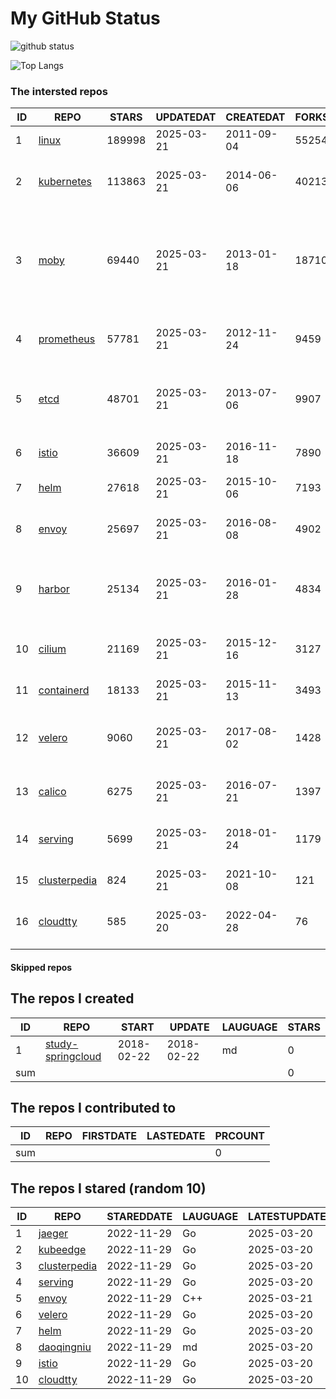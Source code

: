 # My GitHub Status

<img src="https://github-readme-stats-1.yihong0618.vercel.app/api?username=daoqingniu&show_icons=true&&&hide_title=true&count_private=true" alt="github status" />

![Top Langs](https://github-readme-stats-1.yihong0618.vercel.app/api/top-langs/?username=daoqingniu&layout=compact)

<!--START_SECTION:github_repos-->
### The intersted repos
| ID |                              REPO                               | STARS  | UPDATEDAT  | CREATEDAT  | FORKSCOUNT |                                                DESCRIPTIONS                                                |
|----|-----------------------------------------------------------------|--------|------------|------------|------------|------------------------------------------------------------------------------------------------------------|
|  1 | [linux](https://github.com/torvalds/linux)                      | 189998 | 2025-03-21 | 2011-09-04 |      55254 | Linux kernel source tree                                                                                   |
|  2 | [kubernetes](https://github.com/kubernetes/kubernetes)          | 113863 | 2025-03-21 | 2014-06-06 |      40213 | Production-Grade Container Scheduling and Management                                                       |
|  3 | [moby](https://github.com/moby/moby)                            |  69440 | 2025-03-21 | 2013-01-18 |      18710 | The Moby Project - a collaborative project for the container ecosystem to assemble container-based systems |
|  4 | [prometheus](https://github.com/prometheus/prometheus)          |  57781 | 2025-03-21 | 2012-11-24 |       9459 | The Prometheus monitoring system and time series database.                                                 |
|  5 | [etcd](https://github.com/etcd-io/etcd)                         |  48701 | 2025-03-21 | 2013-07-06 |       9907 | Distributed reliable key-value store for the most critical data of a distributed system                    |
|  6 | [istio](https://github.com/istio/istio)                         |  36609 | 2025-03-21 | 2016-11-18 |       7890 | Connect, secure, control, and observe services.                                                            |
|  7 | [helm](https://github.com/helm/helm)                            |  27618 | 2025-03-21 | 2015-10-06 |       7193 | The Kubernetes Package Manager                                                                             |
|  8 | [envoy](https://github.com/envoyproxy/envoy)                    |  25697 | 2025-03-21 | 2016-08-08 |       4902 | Cloud-native high-performance edge/middle/service proxy                                                    |
|  9 | [harbor](https://github.com/goharbor/harbor)                    |  25134 | 2025-03-21 | 2016-01-28 |       4834 | An open source trusted cloud native registry project that stores, signs, and scans content.                |
| 10 | [cilium](https://github.com/cilium/cilium)                      |  21169 | 2025-03-21 | 2015-12-16 |       3127 | eBPF-based Networking, Security, and Observability                                                         |
| 11 | [containerd](https://github.com/containerd/containerd)          |  18133 | 2025-03-21 | 2015-11-13 |       3493 | An open and reliable container runtime                                                                     |
| 12 | [velero](https://github.com/vmware-tanzu/velero)                |   9060 | 2025-03-21 | 2017-08-02 |       1428 | Backup and migrate Kubernetes applications and their persistent volumes                                    |
| 13 | [calico](https://github.com/projectcalico/calico)               |   6275 | 2025-03-21 | 2016-07-21 |       1397 | Cloud native networking and network security                                                               |
| 14 | [serving](https://github.com/knative/serving)                   |   5699 | 2025-03-21 | 2018-01-24 |       1179 | Kubernetes-based, scale-to-zero, request-driven compute                                                    |
| 15 | [clusterpedia](https://github.com/clusterpedia-io/clusterpedia) |    824 | 2025-03-21 | 2021-10-08 |        121 | The Encyclopedia of Kubernetes clusters                                                                    |
| 16 | [cloudtty](https://github.com/cloudtty/cloudtty)                |    585 | 2025-03-20 | 2022-04-28 |         76 | A Friendly Kubernetes CloudShell (Web Terminal) !                                                          |



#### Skipped repos
<!--END_SECTION:github_repos-->

<!--START_SECTION:my_github-->
## The repos I created
| ID  |                                 REPO                                 |   START    |   UPDATE   | LAUGUAGE | STARS |
|-----|----------------------------------------------------------------------|------------|------------|----------|-------|
|   1 | [study-springcloud](https://github.com/daoqingniu/study-springcloud) | 2018-02-22 | 2018-02-22 | md       |     0 |
| sum |                                                                      |            |            |          |     0 |

## The repos I contributed to
| ID  | REPO | FIRSTDATE | LASTEDATE | PRCOUNT |
|-----|------|-----------|-----------|---------|
| sum |      |           |           |       0 |

## The repos I stared (random 10)
| ID |                              REPO                               | STAREDDATE | LAUGUAGE | LATESTUPDATE |
|----|-----------------------------------------------------------------|------------|----------|--------------|
|  1 | [jaeger](https://github.com/jaegertracing/jaeger)               | 2022-11-29 | Go       | 2025-03-20   |
|  2 | [kubeedge](https://github.com/kubeedge/kubeedge)                | 2022-11-29 | Go       | 2025-03-20   |
|  3 | [clusterpedia](https://github.com/clusterpedia-io/clusterpedia) | 2022-11-29 | Go       | 2025-03-20   |
|  4 | [serving](https://github.com/knative/serving)                   | 2022-11-29 | Go       | 2025-03-20   |
|  5 | [envoy](https://github.com/envoyproxy/envoy)                    | 2022-11-29 | C++      | 2025-03-21   |
|  6 | [velero](https://github.com/vmware-tanzu/velero)                | 2022-11-29 | Go       | 2025-03-20   |
|  7 | [helm](https://github.com/helm/helm)                            | 2022-11-29 | Go       | 2025-03-20   |
|  8 | [daoqingniu](https://github.com/daoqingniu/daoqingniu)          | 2022-11-29 | md       | 2025-03-20   |
|  9 | [istio](https://github.com/istio/istio)                         | 2022-11-29 | Go       | 2025-03-20   |
| 10 | [cloudtty](https://github.com/cloudtty/cloudtty)                | 2022-11-29 | Go       | 2025-03-20   |

<!--END_SECTION:my_github-->
